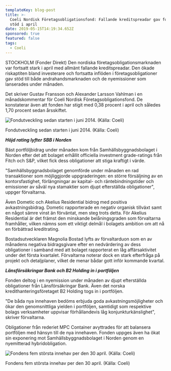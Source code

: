 ```yaml
---
templateKey: blog-post
title: >-
  Coeli Nordisk Företagsobligationsfond: Fallande kreditspreadar gav fortsatt
  stöd i april
date: 2019-05-15T14:19:34.652Z
sponsored: true
featured: false
tags:
  - Coeli
---
```

STOCKHOLM (Fonder Direkt) Den nordiska företagsobligationsmarknaden var fortsatt stark i april med allmänt fallande kreditspreadar. Den ökade riskaptiten bland investerare och fortsatta inflöden i företagsobligationer gav stöd till både andrahandsmarknaden och de nyemissioner som lanserades under månaden.



Det skriver Gustav Fransson och Alexander Larsson Vahlman i en månadskommentar för Coeli Nordisk Företagsobligationsfond. De konstaterar även att fonden har stigit med 0,38 procent i april och således 1,70 procent sedan årsskiftet.

![Fondutveckling sedan starten i juni 2014. (Källa: Coeli)](/img/coeli15maj.png)

<span class="image-caption">Fondutveckling sedan starten i juni 2014. (Källa: Coeli)</span>

_**Höjd rating lyfter SBB i Norden**_



Bäst portföljbidrag under månaden kom från Samhällsbyggnadsbolaget i Norden efter det att bolaget erhållit officiella investment grade-ratings från Fitch och S&P, vilket fick dess obligationer att stiga kraftigt i värde.



"Samhällsbyggnadsbolaget genomförde under månaden en rad transaktioner som möjliggjorde uppgraderingen: en större försäljning av en kontorsfastighet, förlängningar av kapital- och räntebindningstider och emissioner av såväl nya stamaktier som djupt efterställda obligationer", uppger förvaltarna.



Även Dometic och Akelius Residential bidrog med positiva avkastningsbidrag. Dometic rapporterade en negativ organisk tillväxt samt en något sämre vinst än förväntat, men steg trots detta. För Akelius Residential är det främst den minskande belåningsgraden som förvaltarna framhåller, vilken nämns som ett viktigt delmål i bolagets ambition om att nå en förbättrad kreditrating.



Bostadsutvecklaren Magnolia Bostad lyfts av förvaltarduon som en av månadens negativa bidragsgivare efter en nedvärdering av dess obligationer i samband med att bolaget rapporterat en låg affärsaktivitet under det första kvartalet. Förvaltarna noterar dock en stark efterfråga på projekt och detaljplaner, vilket de menar bådar gott inför kommande kvartal.



**_Länsförsäkringar Bank och B2 Holding in i portföljen_**



Fonden deltog i en nyemission under månaden av djupt efterställda obligationer från Länsförsäkringar Bank. Även det norska kredithanteringsföretaget B2 Holding togs in i portföljen.



"De båda nya innehaven bedöms erbjuda goda avkastningsmöjligheter och ökar den genomsnittliga yielden i portföljen, samtidigt som respektive bolags verksamheter uppvisar förhållandevis låg konjunkturkänslighet", skriver förvaltarna.



Obligationer från rederiet MPC Container avyttrades för att balansera portföljen med hänsyn till de nya innehaven. Fonden uppges även ha ökat sin exponering mot Samhällsbyggnadsbolaget i Norden genom en nyemitterad hybridobligation.

![Fondens fem största innehav per den 30 april. (Källa: Coeli)](/img/coeli15maj2.png)

<span class="image-caption">Fondens fem största innehav per den 30 april. (Källa: Coeli)</span>
